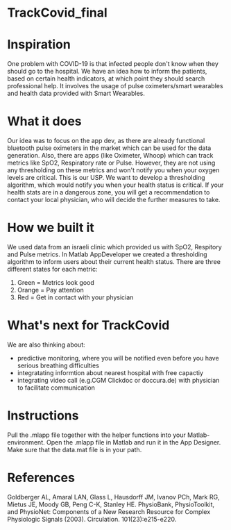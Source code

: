 # TrackCovid_final

# Inspiration
One problem with COVID-19 is that infected people don't know when they should go to the hospital. We have an idea how to inform the patients, based on certain health indicators, at which point they should search professional help. It involves the usage of pulse oximeters/smart wearables and health data provided with Smart Wearables.

# What it does
Our idea was to focus on the app dev, as there are already functional bluetooth pulse oximeters in the market which can be used for the data generation. Also, there are apps (like Oximeter, Whoop) which can track metrics like SpO2, Respiratory rate or Pulse. However, they are not using any thresholding on these metrics and won't notify you when your oxygen levels are critical. This is our USP. We want to develop a thresholding algorithm, which would notify you when your health status is critical. If your health stats are in a dangerous zone, you will get a recommendation to contact your local physician, who will decide the further measures to take.

# How we built it
We used data from an israeli clinic which provided us with SpO2, Respitory and Pulse metrics. In Matlab AppDeveloper we created a thresholding algorithm to inform users about their current health status. There are three different states for each metric:
1. Green = Metrics look good
2. Orange = Pay attention
3. Red = Get in contact with your physician 

# What's next for TrackCovid
We are also thinking about:
- predictive monitoring, where you will be notified even before you have serious breathing difficulties
- integratating informtion about nearest hospital with free capactiy
- integrating video call (e.g.CGM Clickdoc or doccura.de) with physician to facilitate communication

# Instructions
Pull the .mlapp file together with the helper functions into your Matlab-environment. Open the .mlapp file in Matlab and run it in the App Designer. Make sure that the data.mat file is in your path.

# References 
Goldberger AL, Amaral LAN, Glass L, Hausdorff JM, Ivanov PCh, Mark RG, Mietus JE, Moody GB, Peng C-K, Stanley HE. PhysioBank, PhysioToolkit, and PhysioNet: Components of a New Research Resource for Complex Physiologic Signals (2003). Circulation. 101(23):e215-e220.
